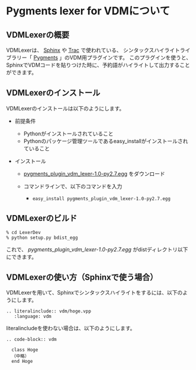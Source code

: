 Pygments lexer for VDMについて
=================================

VDMLexerの概要
------------------
VDMLexerは、 [Sphinx](http://sphinx-users.jp/) や [Trac](http://trac.edgewall.org/) で使われている、
シンタックスハイライトライブラリー「 [Pygments](http://pygments.org/) 」のVDM用プラグインです。
このプラグインを使うと、SphinxでVDMコードを貼りつけた時に、予約語がハイライトして出力することができます。


VDMLexerのインストール
---------------------------
VDMLexerのインストールは以下のようにします。

* 前提条件
  * Pythonがインストールされていること
  * Pythonのパッケージ管理ツールであるeasy_installがインストールされていること

* インストール
  * [pygments_plugin_vdm_lexer-1.0-py2.7.egg](https://github.com/mas0061/VDMLexer/releases/download/v1.0.0/pygments_plugin_vdm_lexer-1.0-py2.7.egg) をダウンロード
  * コマンドラインで、以下のコマンドを入力
  
     * `easy_install pygments_plugin_vdm_lexer-1.0-py2.7.egg`

VDMLexerのビルド
-----------------------------------------
    % cd LexerDev
    % python setup.py bdist_egg

これで、 *pygments_plugin_vdm_lexer-1.0-py2.7.egg* がdistディレクトリ以下にできます。

VDMLexerの使い方（Sphinxで使う場合）
-----------------------------------------
VDMLexerを用いて、Sphinxでシンタックスハイライトをするには、以下のようにします。

    .. literalinclude:: vdm/hoge.vpp
       :language: vdm

literalincludeを使わない場合は、以下のようにします。

    .. code-block:: vdm
    
      class Hoge
      （中略）
      end Hoge

